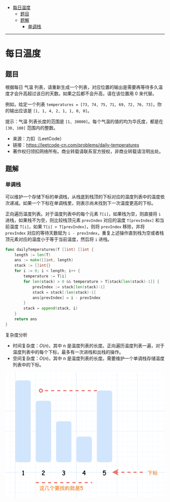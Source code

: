 - [每日温度](#每日温度)
  - [题目](#题目)
  - [题解](#题解)
    - [单调栈](#单调栈)

------------------------------

# 每日温度

## 题目

根据每日 气温 列表，请重新生成一个列表，对应位置的输出是需要再等待多久温度才会升高超过该日的天数。如果之后都不会升高，请在该位置用 0 来代替。

例如，给定一个列表 `temperatures = [73, 74, 75, 71, 69, 72, 76, 73]`，你的输出应该是 `[1, 1, 4, 2, 1, 1, 0, 0]`。

提示：气温 列表长度的范围是 `[1, 30000]`。每个气温的值的均为华氏度，都是在 `[30, 100]` 范围内的整数。

- 来源：力扣（LeetCode）
- 链接：https://leetcode-cn.com/problems/daily-temperatures
- 著作权归领扣网络所有。商业转载请联系官方授权，非商业转载请注明出处。

## 题解

### 单调栈

可以维护一个存储下标的单调栈，从栈底到栈顶的下标对应的温度列表中的温度依次递减。如果一个下标在单调栈里，则表示尚未找到下一次温度更高的下标。

正向遍历温度列表。对于温度列表中的每个元素 `T[i]`，如果栈为空，则直接将 `i` 进栈，如果栈不为空，则比较栈顶元素 `prevIndex` 对应的温度 `T[prevIndex]` 和当前温度 `T[i]`，如果 `T[i] > T[prevIndex]`，则将 `prevIndex` 移除，并将 `prevIndex` 对应的等待天数赋为 `i - prevIndex`，重复上述操作直到栈为空或者栈顶元素对应的温度小于等于当前温度，然后将 `i` 进栈。

```go
func dailyTemperatures(T []int) []int {
    length := len(T)
    ans := make([]int, length)
    stack := []int{}
    for i := 0; i < length; i++ {
        temperature := T[i]
        for len(stack) > 0 && temperature > T[stack[len(stack)-1]] {
            prevIndex := stack[len(stack)-1]
            stack = stack[:len(stack)-1]
            ans[prevIndex] = i - prevIndex
        }
        stack = append(stack, i)
    }
    return ans
}
```

复杂度分析

- 时间复杂度：$O(n)$，其中 n 是温度列表的长度。正向遍历温度列表一遍，对于温度列表中的每个下标，最多有一次进栈和出栈的操作。
- 空间复杂度：$O(n)$，其中 n 是温度列表的长度。需要维护一个单调栈存储温度列表中的下标。

![](assets/no_0739_daily_temperatures.png)